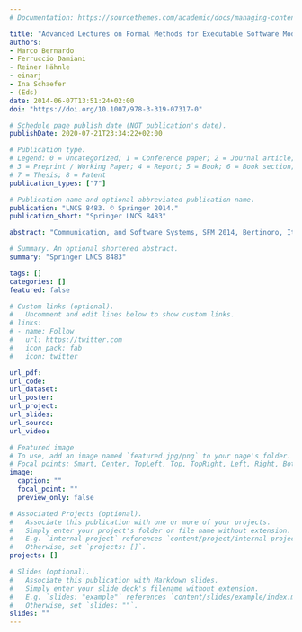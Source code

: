 ```yaml
---
# Documentation: https://sourcethemes.com/academic/docs/managing-content/

title: "Advanced Lectures on Formal Methods for Executable Software Models"
authors: 
- Marco Bernardo
- Ferruccio Damiani
- Reiner Hähnle
- einarj
- Ina Schaefer
- (Eds)
date: 2014-06-07T13:51:24+02:00 
doi: "https://doi.org/10.1007/978-3-319-07317-0"

# Schedule page publish date (NOT publication's date).
publishDate: 2020-07-21T23:34:22+02:00

# Publication type.
# Legend: 0 = Uncategorized; 1 = Conference paper; 2 = Journal article;
# 3 = Preprint / Working Paper; 4 = Report; 5 = Book; 6 = Book section;
# 7 = Thesis; 8 = Patent
publication_types: ["7"]

# Publication name and optional abbreviated publication name.
publication: "LNCS 8483. © Springer 2014."
publication_short: "Springer LNCS 8483"

abstract: "Communication, and Software Systems, SFM 2014, Bertinoro, Italy, June 16-20, 2014, Advanced Lectures"

# Summary. An optional shortened abstract.
summary: "Springer LNCS 8483"

tags: []
categories: []
featured: false

# Custom links (optional).
#   Uncomment and edit lines below to show custom links.
# links:
# - name: Follow
#   url: https://twitter.com
#   icon_pack: fab
#   icon: twitter

url_pdf:
url_code:
url_dataset:
url_poster:
url_project:
url_slides:
url_source:
url_video:

# Featured image
# To use, add an image named `featured.jpg/png` to your page's folder. 
# Focal points: Smart, Center, TopLeft, Top, TopRight, Left, Right, BottomLeft, Bottom, BottomRight.
image:
  caption: ""
  focal_point: ""
  preview_only: false

# Associated Projects (optional).
#   Associate this publication with one or more of your projects.
#   Simply enter your project's folder or file name without extension.
#   E.g. `internal-project` references `content/project/internal-project/index.md`.
#   Otherwise, set `projects: []`.
projects: []

# Slides (optional).
#   Associate this publication with Markdown slides.
#   Simply enter your slide deck's filename without extension.
#   E.g. `slides: "example"` references `content/slides/example/index.md`.
#   Otherwise, set `slides: ""`.
slides: ""
---
```

